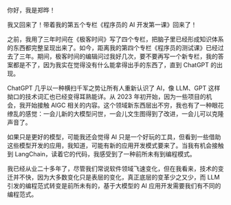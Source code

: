 你好，我是郑晔！

我又回来了！带着我的第五个专栏《程序员的 AI 开发第一课》回来了！

之前，我用了三年时间在《极客时间》写了四个专栏，把脑子里已经形成知识体系的东西都完整呈现出来了。如今，距离我的第四个专栏《程序员的测试课》已经过去了三年。期间，极客时间的编辑问过我好几次，要不要再写一个新专栏，我的答案都是不了，因为我实在觉得没有什么能拿得出手的东西了，直到 ChatGPT 的出现。

ChatGPT 几乎以一种横扫千军之势让所有人重新认识了 AI，像 LLM、GPT 这样拗口的技术词汇也已经变得耳熟能详。从 2023 年初开始，因为一些项目的机会，我开始接触 AIGC 相关的内容。这个领域新东西层出不穷，我也有了一种眼花缭乱的感觉：一会儿新的大模型问世，一会儿文生图得到了改进，一会儿可以克隆声音了。

如果只是更好的模型，可能我还会觉得 AI 只是一个好玩的工具，但看到一些借助这些模型开发的应用，我知道，可能有新的应用开发模式要来了。当我有机会接触到 LangChain，读着它的代码，我感受到了一种前所未有到编程模式。

我已经从业二十多年了，尽管我们常说软件领域飞速变化，但在我看来，技术的变迁并不快，因为大多数变化只是表层的变化，真正底层的变革少之又少，而 LLM 引发的编程范式转变是前所未有的，基于大模型的 AI 应用开发需要我们有不同的编程范式。